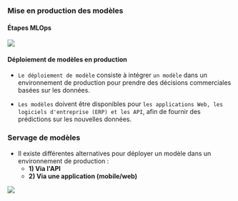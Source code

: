 ### **Mise en production des modèles**

#### **Étapes MLOps**

<img src = "https://ml-ops.org/img/mlops-loop-en.jpg"/>

#### **Déploiement de modèles en production**


+ `Le déploiement de modèle` consiste à intégrer `un modèle` dans un environnement de production pour prendre des décisions commerciales basées sur les données.

+ `Les modèles` doivent être disponibles pour `les applications Web, les logiciels d'entreprise (ERP) et les API`, afin de fournir des prédictions sur les nouvelles données.

### **Servage de modèles**
+ Il existe différentes alternatives pour déployer un modèle dans un environnement de production :
  + **1) Via l'API**
  + **2) Via une application (mobile/web)**

<img src="https://res.cloudinary.com/canonical/image/fetch/f_auto,q_auto,fl_sanitize,c_fill,w_720/https://lh3.googleusercontent.com/KJOdXP_cJG8AXC2JpFUekpe-6zJ-mnT1WruYwp_-0Z27GBsOhHQoAduusQNpqF9dsJng9iA2wxotVuz6CiTvz4u6oDfk43K-ZVrhg-GqY41XvmieoroF2J-q1TbSNEUbCDH8VICK"/>


